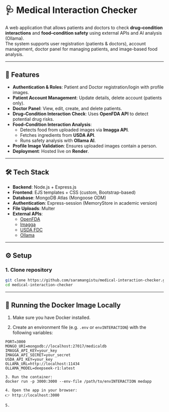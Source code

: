 # 🩺 Medical Interaction Checker

A web application that allows patients and doctors to check **drug–condition interactions** and **food–condition safety** using external APIs and AI analysis (Ollama).  
The system supports user registration (patients & doctors), account management, doctor panel for managing patients, and image-based food analysis.

---

## 🚀 Features
- **Authentication & Roles**: Patient and Doctor registration/login with profile images.
- **Patient Account Management**: Update details, delete account (patients only).
- **Doctor Panel**: View, edit, create, and delete patients.
- **Drug–Condition Interaction Check**: Uses **OpenFDA API** to detect potential drug risks.
- **Food–Condition Interaction Analysis**:
  - Detects food from uploaded images via **Imagga API**.
  - Fetches ingredients from **USDA API**.
  - Runs safety analysis with **Ollama AI**.
- **Profile Image Validation**: Ensures uploaded images contain a person.
- **Deployment**: Hosted live on **Render**.

---

## 🛠️ Tech Stack
- **Backend**: Node.js + Express.js
- **Frontend**: EJS templates + CSS (custom, Bootstrap-based)
- **Database**: MongoDB Atlas (Mongoose ODM)
- **Authentication**: Express-session (MemoryStore in academic version)
- **File Uploads**: Multer
- **External APIs**:
  - [OpenFDA](https://open.fda.gov/apis/)
  - [Imagga](https://imagga.com/)
  - [USDA FDC](https://fdc.nal.usda.gov/api-guide.html)
  - [Ollama](https://ollama.ai/)


---

## ⚙️ Setup

### 1. Clone repository
```bash
git clone https://github.com/saramangistu/medical-interaction-checker.git
cd medical-interaction-checker
```
---
## 🚀 Running the Docker Image Locally

1. Make sure you have Docker installed.

2. Create an environment file (e.g. `.env` or `envINTERACTION`) with the following variables:

```env
PORT=3000
MONGO_URI=mongodb://localhost:27017/medicaldb
IMAGGA_API_KEY=your_key
IMAGGA_API_SECRET=your_secret
USDA_API_KEY=your_key
OLLAMA_URL=http://localhost:11434
OLLAMA_MODEL=deepseek-r1:latest

3. Run the container:
docker run -p 3000:3000 --env-file /path/to/envINTERACTION medapp

4. Open the app in your browser:
👉 http://localhost:3000

5. 
